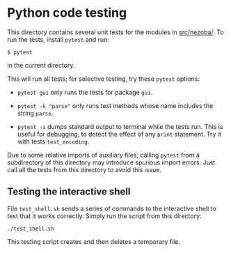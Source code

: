 # Python code testing

This directory contains several unit tests for the modules in
[src/nezoba/](/src/nezoba/). To run the tests, install
`pytest` and run:

```console
$ pytest
```

in the current directory.

This will run all tests; for selective testing, try these `pytest` options:

   - `pytest gui` only runs the tests for package `gui`.
	 
   - `pytest -k "parse"` only runs test methods whose name includes
     the string `parse`.
	 
   - `pytest -s` dumps standard output to terminal while the tests
     run. This is useful for debugging, to detect the effect of any
     `print` statement. Try it with tests `test_encoding`.

Due to some relative imports of auxiliary files, calling `pytest` from
a subdirectory of this directory may introduce spurious import
errors. Just call all the tests from this directory to avoid this
issue.


## Testing the interactive shell

File `test_shell.sh` sends a series of commands to the interactive
shell to test that it works correctly. Simply run the script from this
directory:

```
./test_shell.sh
```

This testing script creates and then deletes a temporary file.
